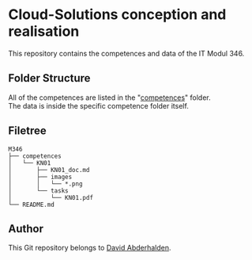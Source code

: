 # Cloud-Solutions conception and realisation
This repository contains the competences and data of the IT Modul 346.

## Folder Structure
All of the competences are listed in the "[competences](/competences/)" folder.<br>
The data is inside the specific competence folder itself.<br>

## Filetree

```
M346
├── competences
│   └── KN01
│       ├── KN01_doc.md
│       ├── images
│       │   └── *.png
│       └── tasks
│           └── KN01.pdf
└── README.md
```
## Author
This Git repository belongs to [David Abderhalden](https://www.david-abderhalden.ch/).